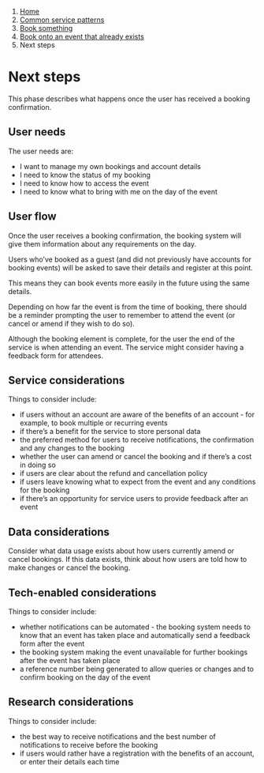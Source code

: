 1.  [Home](/docs/core/contents)
2.	[Common service patterns](/docs/documentation/core/common-service-patterns/overview)
3.  [Book something](/docs/documentation/core/common-service-patterns/service-patterns/book-something/overview.md)
4.  [Book onto an event that already exists](/docs/documentation/core/common-service-patterns/service-patterns/book-something/book-onto-an-event-that-already-exists/overview)
5.  Next steps

# Next steps
This phase describes what happens once the user has received a booking confirmation.

## User needs

The user needs are:

* I want to manage my own bookings and account details
* I need to know the status of my booking
* I need to know how to access the event
* I need to know what to bring with me on the day of the event

## User flow

Once the user receives a booking confirmation, the booking system will give them information about any requirements on the day. 

Users who’ve booked as a guest (and did not previously have accounts for booking events) will be asked to save their details and register at this point.

This means they can book events more easily in the future using the same details. 

Depending on how far the event is from the time of booking, there should be a reminder prompting the user to remember to attend the event (or cancel or amend if they wish to do so).

Although the booking element is complete, for the user the end of the service is when attending an event. The service might consider having a feedback form for attendees. 

## Service considerations

Things to consider include:

* if users without an account are aware of the benefits of an account - for example, to book multiple or recurring events
* if there’s a benefit for the service to store personal data
* the preferred method for users to receive notifications, the confirmation and any changes to the booking
* whether the user can amend or cancel the booking and if there’s a cost in doing so
* if users are clear about the refund and cancellation policy
* if users leave knowing what to expect from the event and any conditions for the booking
* if there’s an opportunity for service users to provide feedback after an event

## Data considerations

Consider what data usage exists about how users currently amend or cancel bookings. If this data exists, think about how users are told how to make changes or cancel the booking.

## Tech-enabled considerations

Things to consider include:

* whether notifications can be automated - the booking system needs to know that an event has taken place and automatically send a feedback form after the event
* the booking system making the event unavailable for further bookings after the event has taken place
* a reference number being generated to allow queries or changes and to confirm booking on the day of the event

## Research considerations

Things to consider include:

* the best way to receive notifications and the best number of notifications to receive before the booking
* if users would rather have a registration with the benefits of an account, or enter their details each time

